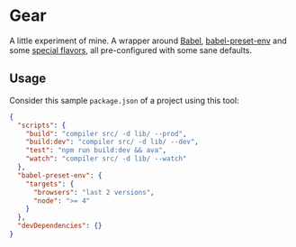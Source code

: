 # Gear

A little experiment of mine. A wrapper around [Babel](https://babeljs.io/), [babel-preset-env](https://babeljs.io/) and some [special flavors](https://github.com/andywer/proposal-double-colon-types), all pre-configured with some sane defaults.


## Usage

Consider this sample `package.json` of a project using this tool:

```json
{
  "scripts": {
    "build": "compiler src/ -d lib/ --prod",
    "build:dev": "compiler src/ -d lib/ --dev",
    "test": "npm run build:dev && ava",
    "watch": "compiler src/ -d lib/ --watch"
  },
  "babel-preset-env": {
    "targets": {
      "browsers": "last 2 versions",
      "node": ">= 4"
    }
  },
  "devDependencies": {}
}
```
